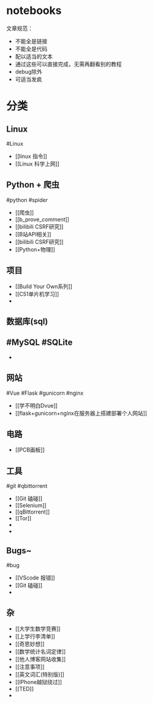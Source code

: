 # notebooks
文章规范：
- 不能全是链接
- 不能全是代码
- 配以适当的文本
- 通过这些可以直接完成，无需再翻看别的教程
- debug除外
- 可适当发疯

# 分类
## Linux
#Linux 
- [[linux 指令]]
- [[Linux 科学上网]]
## Python + 爬虫
#python #spider 
- [[爬虫]]
- [[b_prove_comment]]
- [[bilibili CSRF研究]]
- [[B站API相关]]
- [[bilibili CSRF研究]]
- [[Python+物理]]
## 项目
- [[Build Your Own系列]]
- [[C51单片机学习]]
- 
## 数据库(sql)
#MySQL #SQLite
- 
- 
## 网站
#Vue #Flask #gunicorn #nginx
- [[学不明白Dvue]]
- [[flask+gunicorn+nginx在服务器上搭建部署个人网站]]
## 电路
- [[PCB画板]]

## 工具
#git #qbittorrent 
- [[Git 磕碰]]
- [[Selenium]]
- [[qBittorrent]]
- [[Tor]]
- 
- 
## Bugs~
#bug 
- [[VScode 报错]]
- [[Git 磕碰]]
- 
## 杂
- [[大学生数学竞赛]]
- [[上学行李清单]]
- [[奇思妙想]]
- [[数学统计名词定律]]
- [[他人博客网站收集]]
- [[注意事项]]
- [[英文词汇(特别版)]]
- [[IPhone越狱绕过]]
- [[TED]]
- 